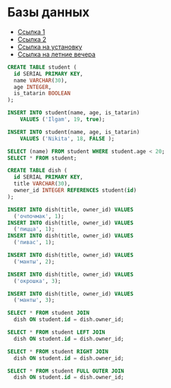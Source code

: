 # Базы данных

* [Ссылка 1](https://github.com/MarselSidikov/JAVA_IT_PARK_WORK_5/wiki/%2324.-DB)
* [Ссылка 2](https://github.com/MarselSidikov/JAVA_ENTERPRISE/wiki/%D0%91%D0%90%D0%97%D0%AB-%D0%94%D0%90%D0%9D%D0%9D%D0%AB%D0%A5)
* [Ссылка на установку](https://www.enterprisedb.com/downloads/postgres-postgresql-downloads)
* [Ссылка на летние вечера](http://www.sql-ex.ru/?Lang=0)

```SQL
CREATE TABLE student (
  id SERIAL PRIMARY KEY,
  name VARCHAR(30),
  age INTEGER,
  is_tatarin BOOLEAN
);

INSERT INTO student(name, age, is_tatarin)
    VALUES ('Ilgam', 19, true);

INSERT INTO student(name, age, is_tatarin)
    VALUES ('Nikita', 18, FALSE );

SELECT (name) FROM student WHERE student.age < 20;
SELECT * FROM student;

CREATE TABLE dish (
  id SERIAL PRIMARY KEY,
  title VARCHAR(30),
  owner_id INTEGER REFERENCES student(id)
);

INSERT INTO dish(title, owner_id) VALUES
  ('очпочмак', 1);
INSERT INTO dish(title, owner_id) VALUES
  ('пицца', 1);
INSERT INTO dish(title, owner_id) VALUES
  ('пивас', 1);

INSERT INTO dish(title, owner_id) VALUES
  ('манты', 2);

INSERT INTO dish(title, owner_id) VALUES
  ('окрошка', 3);

INSERT INTO dish(title, owner_id) VALUES
  ('манты', 3);

SELECT * FROM student JOIN
  dish ON student.id = dish.owner_id;

SELECT * FROM student LEFT JOIN
  dish ON student.id = dish.owner_id;

SELECT * FROM student RIGHT JOIN
  dish ON student.id = dish.owner_id;

SELECT * FROM student FULL OUTER JOIN
  dish ON student.id = dish.owner_id;
```

